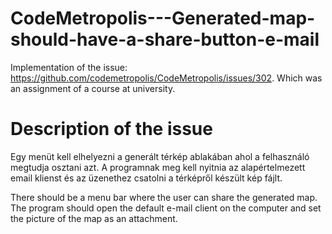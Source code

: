 # CodeMetropolis---Generated-map-should-have-a-share-button-e-mail
Implementation of the issue: https://github.com/codemetropolis/CodeMetropolis/issues/302. Which was an assignment of a course at university.

# Description of the issue
Egy menüt kell elhelyezni a generált térkép ablakában ahol a felhasználó megtudja osztani azt. A programnak meg kell nyitnia az alapértelmezett email klienst és az üzenethez csatolni a térképről készült kép fájlt.

There should be a menu bar where the user can share the generated map.
The program should open the default e-mail client on the computer and set the picture of the map as an attachment.
